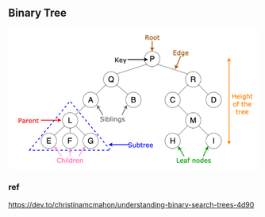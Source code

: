 ## Binary Tree

![](./binary_tree_graph.png)




### ref 
https://dev.to/christinamcmahon/understanding-binary-search-trees-4d90
